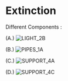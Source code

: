 # Extinction

Different Components : 

(A.)
![LIGHT_2B](https://user-images.githubusercontent.com/96717673/204087120-0595876d-f88c-4bfc-8495-8cf566615d24.png)

(B.)
![PIPES_1A](https://user-images.githubusercontent.com/96717673/204087122-e375e810-8bc9-4ad3-8bed-9b536ce60d9c.png)

(C.)
![SUPPORT_4A](https://user-images.githubusercontent.com/96717673/204087123-61ab924a-bca7-45f8-a356-5d93337280aa.png)

(D.)
![SUPPORT_4C](https://user-images.githubusercontent.com/96717673/204087127-ccd73381-6305-4b20-b536-c8a2462ea92f.png)
